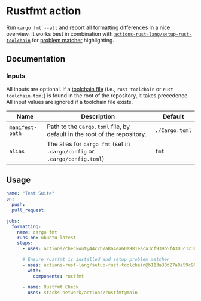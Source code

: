 # Rustfmt action

Run `cargo fmt --all` and report all formatting differences in a nice overview.
It works best in combination with [`actions-rust-lang/setup-rust-toolchain`] for [problem matcher] highlighting.

## Documentation

### Inputs

All inputs are optional.
If a [toolchain file](https://rust-lang.github.io/rustup/overrides.html#the-toolchain-file) (i.e., `rust-toolchain` or `rust-toolchain.toml`) is found in the root of the repository, it takes precedence.
All input values are ignored if a toolchain file exists.

| Name            | Description                                                                | Default        |
| --------------- | -------------------------------------------------------------------------- | -------------- |
| `manifest-path` | Path to the `Cargo.toml` file, by default in the root of the repository.   | `./Cargo.toml` |
| `alias`         | The alias for `cargo fmt` (set in `.cargo/config` or `.cargo/config.toml`) | `fmt`          |

[`actions-rust-lang/setup-rust-toolchain`]: https://github.com/actions-rust-lang/setup-rust-toolchain
[problem matcher]: https://github.com/actions/toolkit/blob/main/docs/problem-matchers.md

## Usage

```yaml
name: "Test Suite"
on:
  push:
  pull_request:

jobs:
  formatting:
    name: cargo fmt
    runs-on: ubuntu-latest
    steps:
      - uses: actions/checkout@44c2b7a8a4ea60a981eaca3cf939b5f4305c123b # v4.1.5

      # Ensure rustfmt is installed and setup problem matcher
      - uses: actions-rust-lang/setup-rust-toolchain@b113a30d27a8e59c969077c0a0168cc13dab5ffc # v1.8.0
        with:
          components: rustfmt

      - name: Rustfmt Check
        uses: stacks-network/actions/rustfmt@main
```

